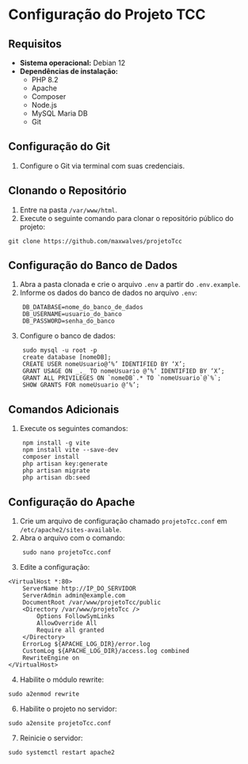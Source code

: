 
# Configuração do Projeto TCC

## Requisitos

- **Sistema operacional:** Debian 12
- **Dependências de instalação:**
  - PHP 8.2
  - Apache
  - Composer
  - Node.js
  - MySQL Maria DB
  - Git

## Configuração do Git

1. Configure o Git via terminal com suas credenciais.

## Clonando o Repositório

1. Entre na pasta `/var/www/html`.
2. Execute o seguinte comando para clonar o repositório público do projeto:
```
git clone https://github.com/maxwalves/projetoTcc
```

## Configuração do Banco de Dados

1. Abra a pasta clonada e crie o arquivo `.env` a partir do `.env.example`.
2. Informe os dados do banco de dados no arquivo `.env`:
```
    DB_DATABASE=nome_do_banco_de_dados
    DB_USERNAME=usuario_do_banco
    DB_PASSWORD=senha_do_banco
```
3. Configure o banco de dados:
```
    sudo mysql -u root -p 
    create database [nomeDB]; 
    CREATE USER nomeUsuario@‘%’ IDENTIFIED BY ‘X’; 
    GRANT USAGE ON _._ TO nomeUsuario @‘%’ IDENTIFIED BY ‘X’; 
    GRANT ALL PRIVILEGES ON `nomeDB`.* TO `nomeUsuario`@`%`; 
    SHOW GRANTS FOR nomeUsuario @‘%’;
```
## Comandos Adicionais

1. Execute os seguintes comandos:
```
    npm install -g vite 
    npm install vite --save-dev 
    composer install 
    php artisan key:generate 
    php artisan migrate 
    php artisan db:seed
```

## Configuração do Apache

1. Crie um arquivo de configuração chamado `projetoTcc.conf` em `/etc/apache2/sites-available`.
2. Abra o arquivo com o comando:
```
    sudo nano projetoTcc.conf
```
3. Edite a configuração:
```
<VirtualHost *:80>
    ServerName http://IP_DO_SERVIDOR
    ServerAdmin admin@example.com
    DocumentRoot /var/www/projetoTcc/public
    <Directory /var/www/projetoTcc />
        Options FollowSymLinks
        AllowOverride All
        Require all granted
    </Directory>
    ErrorLog ${APACHE_LOG_DIR}/error.log
    CustomLog ${APACHE_LOG_DIR}/access.log combined
    RewriteEngine on
</VirtualHost>
```
4. Habilite o módulo rewrite:
```
sudo a2enmod rewrite
```
6.  Habilite o projeto no servidor:
 ```
 sudo a2ensite projetoTcc.conf
```
7.  Reinicie o servidor:
 ```
 sudo systemctl restart apache2
  ```
